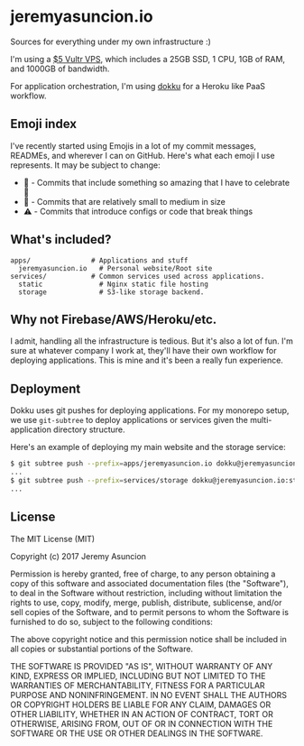 # jeremyasuncion.io

Sources for everything under my own infrastructure :)

I'm using a [\$5 Vultr VPS](https://www.vultr.com/pricing/), which includes a
25GB SSD, 1 CPU, 1GB of RAM, and 1000GB of bandwidth.

For application orchestration, I'm using
[dokku](http://dokku.viewdocs.io/dokku/) for a Heroku like PaaS workflow.

## Emoji index
I've recently started using Emojis in a lot of my commit messages, READMEs, and
wherever I can on GitHub. Here's what each emoji I use represents. It may be
subject to change:

- :tada: - Commits that include something so amazing that I have to celebrate :tada:
- :wrench: - Commits that are relatively small to medium in size
- :warning: - Commits that introduce configs or code that break things

## What's included?

```
apps/               # Applications and stuff
  jeremyasuncion.io   # Personal website/Root site
services/           # Common services used across applications.
  static              # Nginx static file hosting
  storage             # S3-like storage backend.
```

## Why not Firebase/AWS/Heroku/etc.

I admit, handling all the infrastructure is tedious. But it's also a lot of
fun. I'm sure at whatever company I work at, they'll have their own workflow
for deploying applications. This is mine and it's been a really fun experience.

## Deployment

Dokku uses git pushes for deploying applications. For my monorepo setup, we use
`git-subtree` to deploy applications or services given the multi-application directory structure.

Here's an example of deploying my main website and the storage service:

```sh
$ git subtree push --prefix=apps/jeremyasuncion.io dokku@jeremyasuncion.io:jeremyasuncion.io master
...
$ git subtree push --prefix=services/storage dokku@jeremyasuncion.io:storage master
...
```

## License

The MIT License (MIT)

Copyright (c) 2017 Jeremy Asuncion

Permission is hereby granted, free of charge, to any person obtaining a copy
of this software and associated documentation files (the "Software"), to deal
in the Software without restriction, including without limitation the rights
to use, copy, modify, merge, publish, distribute, sublicense, and/or sell
copies of the Software, and to permit persons to whom the Software is
furnished to do so, subject to the following conditions:

The above copyright notice and this permission notice shall be included in all
copies or substantial portions of the Software.

THE SOFTWARE IS PROVIDED "AS IS", WITHOUT WARRANTY OF ANY KIND, EXPRESS OR
IMPLIED, INCLUDING BUT NOT LIMITED TO THE WARRANTIES OF MERCHANTABILITY,
FITNESS FOR A PARTICULAR PURPOSE AND NONINFRINGEMENT. IN NO EVENT SHALL THE
AUTHORS OR COPYRIGHT HOLDERS BE LIABLE FOR ANY CLAIM, DAMAGES OR OTHER
LIABILITY, WHETHER IN AN ACTION OF CONTRACT, TORT OR OTHERWISE, ARISING FROM,
OUT OF OR IN CONNECTION WITH THE SOFTWARE OR THE USE OR OTHER DEALINGS IN THE
SOFTWARE.
